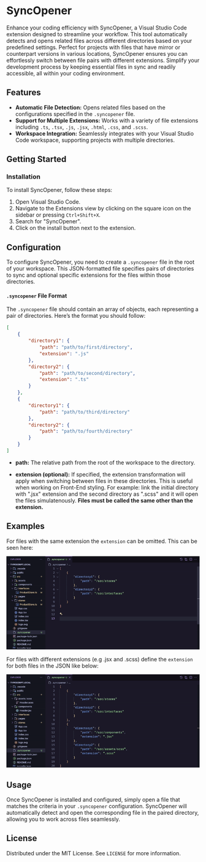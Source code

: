 # SyncOpener

Enhance your coding efficiency with SyncOpener, a Visual Studio Code extension designed to streamline your workflow. This tool automatically detects and opens related files across different directories based on your predefined settings. Perfect for projects with files that have mirror or counterpart versions in various locations, SyncOpener ensures you can effortlessly switch between file pairs with different extensions. Simplify your development process by keeping essential files in sync and readily accessible, all within your coding environment.


## Features

- **Automatic File Detection:** Opens related files based on the configurations specified in the `.syncopener` file.
- **Support for Multiple Extensions:** Works with a variety of file extensions including `.ts`, `.tsx`, `.js`, `.jsx`, `.html`, `.css`, and `.scss`.
- **Workspace Integration:** Seamlessly integrates with your Visual Studio Code workspace, supporting projects with multiple directories.


## Getting Started

### Installation

To install SyncOpener, follow these steps:

1. Open Visual Studio Code.
2. Navigate to the Extensions view by clicking on the square icon on the sidebar or pressing `Ctrl+Shift+X`.
3. Search for "SyncOpener".
4. Click on the install button next to the extension.


## Configuration

To configure SyncOpener, you need to create a `.syncopener` file in the root of your workspace. This JSON-formatted file specifies pairs of directories to sync and optional specific extensions for the files within those directories.

#### `.syncopener` File Format

The `.syncopener` file should contain an array of objects, each representing a pair of directories. Here’s the format you should follow:

```json
[
    {
        "directory1": {
            "path": "path/to/first/directory",
            "extension": ".js"
        },
        "directory2": {
            "path": "path/to/second/directory",
            "extension": ".ts"
        }
    },
    {
        "directory1": {
            "path": "path/to/third/directory"
        },
        "directory2": {
            "path": "path/to/fourth/directory"
        }
    }
]
```


- **path:**
The relative path from the root of the workspace to the directory.

- **extension (optional):** 
If specified, the extension transformation will apply when switching between files in these directories. This is useful when working on Front-End styling. For example: link the initial directory with ".jsx" extension and the second directory as ".scss" and it will open the files simulatenously. **Files must be called the same other than the extension.**


## Examples

For files with the same extension the `extension` can be omitted. This can be seen here:

![](https://github.com/ollypittaway/syncopener/blob/main/SameExtension.gif)


For files with different extensions (e.g .jsx and .scss) define the `extension` for both files in the JSON like below:

![](https://github.com/ollypittaway/syncopener/blob/main/DifferentExtension.gif)


## Usage

Once SyncOpener is installed and configured, simply open a file that matches the criteria in your `.syncopener` configuration. SyncOpener will automatically detect and open the corresponding file in the paired directory, allowing you to work across files seamlessly.


## License

Distributed under the MIT License. See `LICENSE` for more information.

